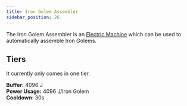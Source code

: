 ```yaml
---
title: Iron Golem Assembler
sidebar_position: 26
---
```


The Iron Golem Assembler is an [Electric Machine](Electric-Machines) which can be used to automatically assemble Iron Golems.

## Tiers

It currently only comes in one tier.

**Buffer:** 4096 J  
**Power Usage:** 4096 J/Iron Golem  
**Cooldown**: 30s  
